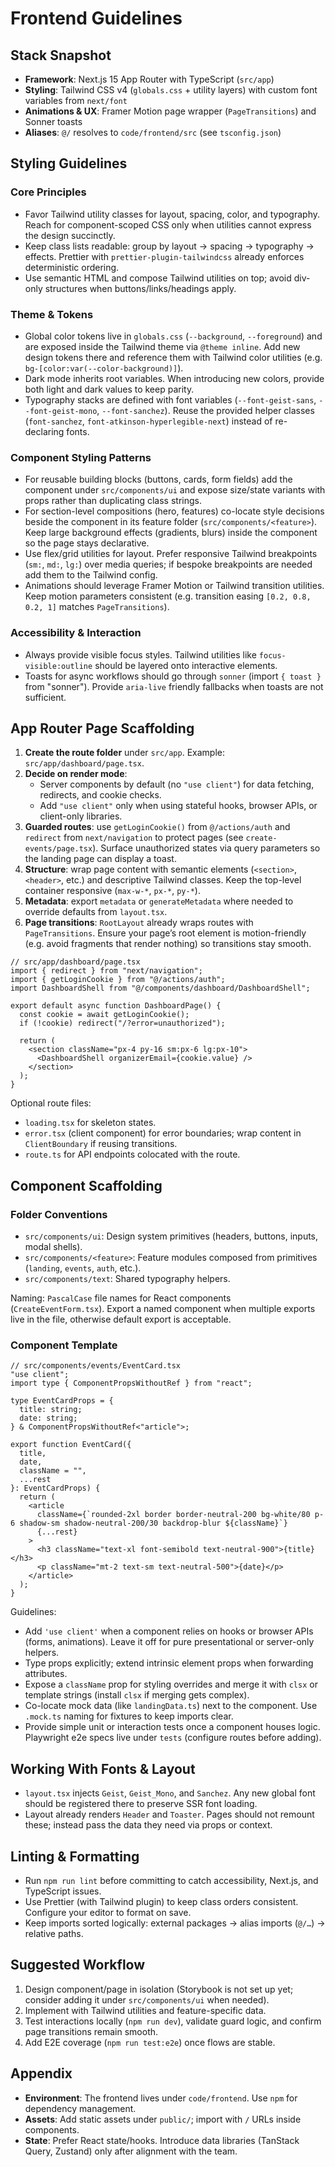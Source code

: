 # Frontend Guidelines

## Stack Snapshot

- **Framework**: Next.js 15 App Router with TypeScript (`src/app`)
- **Styling**: Tailwind CSS v4 (`globals.css` + utility layers) with custom font variables from `next/font`
- **Animations & UX**: Framer Motion page wrapper (`PageTransitions`) and Sonner toasts
- **Aliases**: `@/` resolves to `code/frontend/src` (see `tsconfig.json`)

## Styling Guidelines

### Core Principles

- Favor Tailwind utility classes for layout, spacing, color, and typography. Reach for component-scoped CSS only when utilities cannot express the design succinctly.
- Keep class lists readable: group by layout → spacing → typography → effects. Prettier with `prettier-plugin-tailwindcss` already enforces deterministic ordering.
- Use semantic HTML and compose Tailwind utilities on top; avoid div-only structures when buttons/links/headings apply.

### Theme & Tokens

- Global color tokens live in `globals.css` (`--background`, `--foreground`) and are exposed inside the Tailwind theme via `@theme inline`. Add new design tokens there and reference them with Tailwind color utilities (e.g. `bg-[color:var(--color-background)]`).
- Dark mode inherits root variables. When introducing new colors, provide both light and dark values to keep parity.
- Typography stacks are defined with font variables (`--font-geist-sans`, `--font-geist-mono`, `--font-sanchez`). Reuse the provided helper classes (`font-sanchez`, `font-atkinson-hyperlegible-next`) instead of re-declaring fonts.

### Component Styling Patterns

- For reusable building blocks (buttons, cards, form fields) add the component under `src/components/ui` and expose size/state variants with props rather than duplicating class strings.
- For section-level compositions (hero, features) co-locate style decisions beside the component in its feature folder (`src/components/<feature>`). Keep large background effects (gradients, blurs) inside the component so the page stays declarative.
- Use flex/grid utilities for layout. Prefer responsive Tailwind breakpoints (`sm:`, `md:`, `lg:`) over media queries; if bespoke breakpoints are needed add them to the Tailwind config.
- Animations should leverage Framer Motion or Tailwind transition utilities. Keep motion parameters consistent (e.g. transition easing `[0.2, 0.8, 0.2, 1]` matches `PageTransitions`).

### Accessibility & Interaction

- Always provide visible focus styles. Tailwind utilities like `focus-visible:outline` should be layered onto interactive elements.
- Toasts for async workflows should go through `sonner` (import `{ toast }` from "sonner"). Provide `aria-live` friendly fallbacks when toasts are not sufficient.

## App Router Page Scaffolding

1. **Create the route folder** under `src/app`. Example: `src/app/dashboard/page.tsx`.
2. **Decide on render mode**:
   - Server components by default (no `"use client"`) for data fetching, redirects, and cookie checks.
   - Add `"use client"` only when using stateful hooks, browser APIs, or client-only libraries.
3. **Guarded routes**: use `getLoginCookie()` from `@/actions/auth` and `redirect` from `next/navigation` to protect pages (see `create-events/page.tsx`). Surface unauthorized states via query parameters so the landing page can display a toast.
4. **Structure**: wrap page content with semantic elements (`<section>`, `<header>`, etc.) and descriptive Tailwind classes. Keep the top-level container responsive (`max-w-*`, `px-*`, `py-*`).
5. **Metadata**: export `metadata` or `generateMetadata` where needed to override defaults from `layout.tsx`.
6. **Page transitions**: `RootLayout` already wraps routes with `PageTransitions`. Ensure your page’s root element is motion-friendly (e.g. avoid fragments that render nothing) so transitions stay smooth.

```tsx
// src/app/dashboard/page.tsx
import { redirect } from "next/navigation";
import { getLoginCookie } from "@/actions/auth";
import DashboardShell from "@/components/dashboard/DashboardShell";

export default async function DashboardPage() {
  const cookie = await getLoginCookie();
  if (!cookie) redirect("/?error=unauthorized");

  return (
    <section className="px-4 py-16 sm:px-6 lg:px-10">
      <DashboardShell organizerEmail={cookie.value} />
    </section>
  );
}
```

Optional route files:

- `loading.tsx` for skeleton states.
- `error.tsx` (client component) for error boundaries; wrap content in `ClientBoundary` if reusing transitions.
- `route.ts` for API endpoints colocated with the route.

## Component Scaffolding

### Folder Conventions

- `src/components/ui`: Design system primitives (headers, buttons, inputs, modal shells).
- `src/components/<feature>`: Feature modules composed from primitives (`landing`, `events`, `auth`, etc.).
- `src/components/text`: Shared typography helpers.

Naming: `PascalCase` file names for React components (`CreateEventForm.tsx`). Export a named component when multiple exports live in the file, otherwise default export is acceptable.

### Component Template

```tsx
// src/components/events/EventCard.tsx
"use client";
import type { ComponentPropsWithoutRef } from "react";

type EventCardProps = {
  title: string;
  date: string;
} & ComponentPropsWithoutRef<"article">;

export function EventCard({
  title,
  date,
  className = "",
  ...rest
}: EventCardProps) {
  return (
    <article
      className={`rounded-2xl border border-neutral-200 bg-white/80 p-6 shadow-sm shadow-neutral-200/30 backdrop-blur ${className}`}
      {...rest}
    >
      <h3 className="text-xl font-semibold text-neutral-900">{title}</h3>
      <p className="mt-2 text-sm text-neutral-500">{date}</p>
    </article>
  );
}
```

Guidelines:

- Add `'use client'` when a component relies on hooks or browser APIs (forms, animations). Leave it off for pure presentational or server-only helpers.
- Type props explicitly; extend intrinsic element props when forwarding attributes.
- Expose a `className` prop for styling overrides and merge it with `clsx` or template strings (install `clsx` if merging gets complex).
- Co-locate mock data (like `landingData.ts`) next to the component. Use `.mock.ts` naming for fixtures to keep imports clear.
- Provide simple unit or interaction tests once a component houses logic. Playwright e2e specs live under `tests` (configure routes before adding).

## Working With Fonts & Layout

- `layout.tsx` injects `Geist`, `Geist_Mono`, and `Sanchez`. Any new global font should be registered there to preserve SSR font loading.
- Layout already renders `Header` and `Toaster`. Pages should not remount these; instead pass the data they need via props or context.

## Linting & Formatting

- Run `npm run lint` before committing to catch accessibility, Next.js, and TypeScript issues.
- Use Prettier (with Tailwind plugin) to keep class orders consistent. Configure your editor to format on save.
- Keep imports sorted logically: external packages → alias imports (`@/…`) → relative paths.

## Suggested Workflow

1. Design component/page in isolation (Storybook is not set up yet; consider adding it under `src/components/ui` when needed).
2. Implement with Tailwind utilities and feature-specific data.
3. Test interactions locally (`npm run dev`), validate guard logic, and confirm page transitions remain smooth.
4. Add E2E coverage (`npm run test:e2e`) once flows are stable.

## Appendix

- **Environment**: The frontend lives under `code/frontend`. Use `npm` for dependency management.
- **Assets**: Add static assets under `public/`; import with `/` URLs inside components.
- **State**: Prefer React state/hooks. Introduce data libraries (TanStack Query, Zustand) only after alignment with the team.
